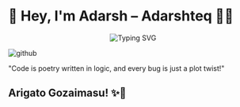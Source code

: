# 👋 Hey, I'm Adarsh –  **Adarshteq** 👨‍💻

<div align="center">
  <img src="https://readme-typing-svg.herokuapp.com?font=Fira+Code&weight=500&pause=1000&color=61DAFB&center=true&vCenter=true&width=435&lines=Fullstack+Dev+%7C+React+Enthusiast;AI ML Engineer;" alt="Typing SVG" />
</div>

![github](https://github.com/user-attachments/assets/266e850a-5afd-4b18-99fe-bc9f226e8068)

"Code is poetry written in logic, and every bug is just a plot twist!"

## Arigato Gozaimasu! ✨🤍


